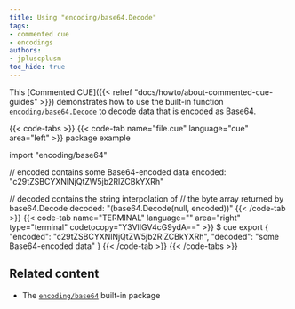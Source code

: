 ```yaml
---
title: Using "encoding/base64.Decode"
tags:
- commented cue
- encodings
authors:
- jpluscplusm
toc_hide: true
---
```


This [Commented CUE]({{< relref "docs/howto/about-commented-cue-guides" >}})
demonstrates how to use the built-in function
[`encoding/base64.Decode`](https://pkg.go.dev/cuelang.org/go/pkg/encoding/base64#Decode)
to decode data that is encoded as Base64.

{{< code-tabs >}}
{{< code-tab name="file.cue" language="cue" area="left" >}}
package example

import "encoding/base64"

// encoded contains some Base64-encoded data
encoded: "c29tZSBCYXNlNjQtZW5jb2RlZCBkYXRh"

// decoded contains the string interpolation of
// the byte array returned by base64.Decode
decoded: "\(base64.Decode(null, encoded))"
{{< /code-tab >}}
{{< code-tab name="TERMINAL" language="" area="right" type="terminal" codetocopy="Y3VlIGV4cG9ydA==" >}}
$ cue export
{
    "encoded": "c29tZSBCYXNlNjQtZW5jb2RlZCBkYXRh",
    "decoded": "some Base64-encoded data"
}
{{< /code-tab >}}
{{< /code-tabs >}}

## Related content

- The [`encoding/base64`](https://pkg.go.dev/cuelang.org/go/pkg/encoding/base64) built-in package
